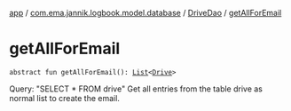 [app](../../index.md) / [com.ema.jannik.logbook.model.database](../index.md) / [DriveDao](index.md) / [getAllForEmail](./get-all-for-email.md)

# getAllForEmail

`abstract fun getAllForEmail(): `[`List`](https://kotlinlang.org/api/latest/jvm/stdlib/kotlin.collections/-list/index.html)`<`[`Drive`](../-drive/index.md)`>`

Query: "SELECT * FROM drive"
Get all entries from the table drive as normal list to create the email.

